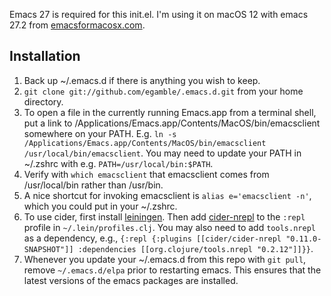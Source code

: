 Emacs 27 is required for this init.el. I'm using it on macOS 12 with emacs 27.2 from [emacsformacosx.com](http://emacsformacosx.com/).

## Installation
1. Back up ~/.emacs.d if there is anything you wish to keep.
2. `git clone git://github.com/egamble/.emacs.d.git` from your home directory.
4. To open a file in the currently running Emacs.app from a terminal shell, put a link to /Applications/Emacs.app/Contents/MacOS/bin/emacsclient somewhere on your PATH. E.g. `ln -s /Applications/Emacs.app/Contents/MacOS/bin/emacsclient /usr/local/bin/emacsclient`. You may need to update your PATH in ~/.zshrc with e.g. `PATH=/usr/local/bin:$PATH`.
5. Verify with `which emacsclient` that emacsclient comes from /usr/local/bin rather than /usr/bin.
6. A nice shortcut for invoking emacsclient is `alias e='emacsclient -n'`, which you could put in your ~/.zshrc.
7. To use cider, first install [leiningen](https://github.com/technomancy/leiningen). Then add [cider-nrepl](https://github.com/clojure-emacs/cider-nrepl) to the `:repl` profile in `~/.lein/profiles.clj`. You may also need to add `tools.nrepl` as a dependency, e.g., `{:repl {:plugins [[cider/cider-nrepl "0.11.0-SNAPSHOT"]] :dependencies [[org.clojure/tools.nrepl "0.2.12"]]}}`.
9. Whenever you update your ~/.emacs.d from this repo with `git pull`, remove `~/.emacs.d/elpa` prior to restarting emacs. This ensures that the latest versions of the emacs packages are installed.

